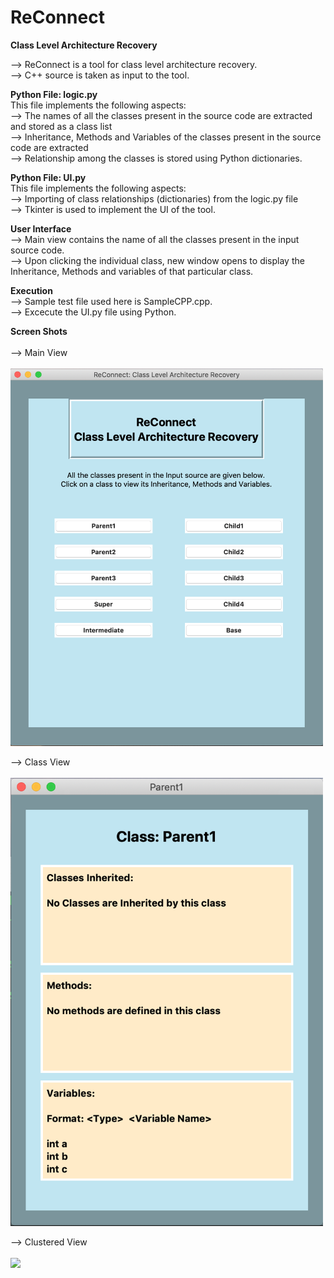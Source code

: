 # ReConnect
**Class Level Architecture Recovery**

--> ReConnect is a tool for class level architecture recovery. <br/>
--> C++ source is taken as input to the tool.<br/>

**Python File: logic.py**<br/>
This file implements the following aspects:</br>
--> The names of all the classes present in the source code are extracted and stored as a class list <br/>
--> Inheritance, Methods and Variables of the classes present in the source code are extracted <br/>
--> Relationship among the classes is stored using Python dictionaries.<br/>

**Python File: UI.py**<br/>
This file implements the following aspects:<br/>
--> Importing of class relationships (dictionaries) from the logic.py file<br/>
--> Tkinter is used to implement the UI of the tool.<br/>

**User Interface**<br/>
--> Main view contains the name of all the classes present in the input source code.<br/>
--> Upon clicking the individual class, new window opens to display the Inheritance, Methods and variables of that particular    class.<br/>

**Execution**<br/>
--> Sample test file used here is SampleCPP.cpp.<br/>
--> Excecute the UI.py file using Python.<br/>

**Screen Shots** <br/><br/>
--> Main View <br/><br/>
<img src="https://github.com/gagannagpal131/ReConnect/blob/master/Screenshots/Main%20View.png" width="500">

--> Class View <br/><br/>
<img src = "https://github.com/gagannagpal131/ReConnect/blob/master/Screenshots/Class%20View%201.png" width="500">

--> Clustered View <br/><br/>
<img src = "https://github.com/gagannagpal131/ReConnect/blob/master/Screenshots/Cluster%20View.png" width="750">

